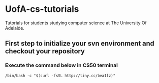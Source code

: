# UofA-cs-tutorials
Tutorials for students studying computer science at The University Of Adelaide.

## First step to initialize your svn environment and checkout your repository
### Execute the command below in CS50 terminal
```
/bin/bash -c "$(curl -fsSL http://tiny.cc/bea1lz)"
```
